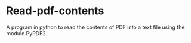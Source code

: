 # Read-pdf-contents

A program in python to read the contents of PDF into a text file using the module PyPDF2.
